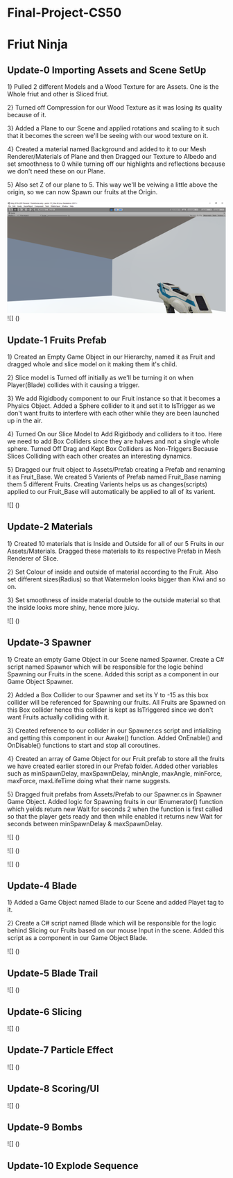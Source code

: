 # Final-Project-CS50

# Friut Ninja

## Update-0 Importing Assets and Scene SetUp
1} Pulled 2 different Models and a Wood Texture for are Assets. One is the Whole friut and other is Sliced friut.

2} Turned off Compression for our Wood Texture as it was losing its quality because of it.

3} Added a Plane to our Scene and applied rotations and scaling to it such that it becomes the screen we'll be seeing with our wood texture on it.

4} Created a material named Background and added to it to our Mesh Renderer/Materials of Plane and then Dragged our Texture to Albedo and set smoothness to 0 while turning off our highlights and reflections because we don't need these on our Plane.

5} Also set Z of our plane to 5. This way we'll be veiwing a little above the origin, so we can now Spawn our fruits at the Origin.

![Standing with Gun](https://raw.githubusercontent.com/hackorlyf/portal-gun-RickandMorty/main/SS/Unity%202018.4.28f1%20Personal%20-%20PortalScene.unity%20-%20portal%20-%20PC%2C%20Mac%20%26%20Linux%20Standalone%20_DX11_%2026-08-2023%2002_09_20.png)
![] ()

## Update-1 Fruits Prefab
1} Created an Empty Game Object in our Hierarchy, named it as Fruit and dragged whole and slice model on it making them it's child.

2} Slice model is Turned off initially as we'll be turning it on when Player(Blade) collides with it causing a trigger.

3} We add Rigidbody component to our Fruit instance so that it becomes a Physics Object. Added a Sphere collider to it and set it to IsTrigger as we don't want fruits to interfere with each other while they are been launched up in the air.

4} Turned On our Slice Model to Add Rigidbody and colliders to it too. Here we need to add Box Colliders since they are halves and not a single whole sphere. Turned Off Drag and Kept Box Colliders as Non-Triggers Because Slices Colliding with each other creates an interesting dynamics.

5} Dragged our fruit object to Assets/Prefab creating a Prefab and renaming it as Fruit_Base. We created 5 Varients of Prefab named Fruit_Base naming them 5 different Fruits. Creating Varients helps us as changes(scripts) applied to our Fruit_Base will automatically be applied to all of its varient.

![] ()

## Update-2 Materials
1} Created 10 materials that is Inside and Outside for all of our 5 Fruits in our Assets/Materials. Dragged these materials to its respective Prefab in Mesh Renderer of Slice.

2} Set Colour of inside and outside of material according to the Fruit. Also set different sizes(Radius) so that Watermelon looks bigger than Kiwi and so on.

3} Set smoothness of inside material double to the outside material so that the inside looks more shiny, hence more juicy.

![] ()

## Update-3 Spawner
1} Create an empty Game Object in our Scene named Spawner. Create a C# script named Spawner which will be responsible for the logic behind Spawning our Fruits in the scene. Added this script as a component in our Game Object Spawner.

2} Added a Box Collider to our Spawner and set its Y to -15 as this box collider will be referenced for Spawning our fruits. All Fruits are Spawned on this Box collider hence this collider is kept as IsTriggered since we don't want Fruits actually colliding with it.

3} Created reference to our collider in our Spawner.cs script and intializing and getting this component in our Awake() function. Added OnEnable() and OnDisable() functions to start and stop all coroutines.

4} Created an array of Game Object for our Fruit prefab to store all the fruits we have created earlier stored in our Prefab folder. Added other variables such as minSpawnDelay, maxSpawnDelay, minAngle, maxAngle, minForce, maxForce, maxLifeTime doing what their name suggests.

5} Dragged fruit prefabs from Assets/Prefab to our Spawner.cs in Spawner Game Object. Added logic for Spawning fruits in our IEnumerator() function which yeilds return new Wait for seconds 2 when the function is first called so that the player gets ready and then while enabled it returns new Wait for seconds between minSpawnDelay & maxSpawnDelay.

![] ()

![] ()

![] ()

## Update-4 Blade
1} Added a Game Object named Blade to our Scene and added Playet tag to it.

2} Create a C# script named Blade which will be responsible for the logic behind Slicing our Fruits based on our mouse Input in the scene. Added this script as a component in our Game Object Blade.

![] ()

## Update-5 Blade Trail

![] ()

## Update-6 Slicing

![] ()

## Update-7 Particle Effect

![] ()

## Update-8 Scoring/UI

![] ()

## Update-9 Bombs

![] ()

## Update-10 Explode Sequence
